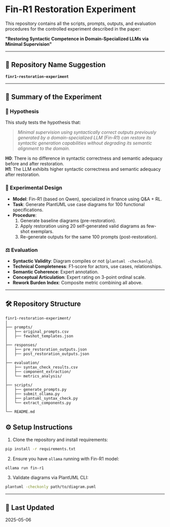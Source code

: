 # Fin-R1 Restoration Experiment

This repository contains all the scripts, prompts, outputs, and evaluation procedures for the controlled experiment described in the paper:

**"Restoring Syntactic Competence in Domain-Specialized LLMs via Minimal Supervision"**

---

## 📌 Repository Name Suggestion

**`finr1-restoration-experiment`**

---

## 🧪 Summary of the Experiment

### 🎯 Hypothesis

This study tests the hypothesis that:
> *Minimal supervision using syntactically correct outputs previously generated by a domain-specialized LLM (Fin-R1) can restore its syntactic generation capabilities without degrading its semantic alignment to the domain.*

**H0**: There is no difference in syntactic correctness and semantic adequacy before and after restoration.  
**H1**: The LLM exhibits higher syntactic correctness and semantic adequacy after restoration.

### 🔬 Experimental Design

- **Model**: Fin-R1 (based on Qwen), specialized in finance using Q&A + RL.
- **Task**: Generate PlantUML use case diagrams for 100 functional specifications.
- **Procedure**:
  1. Generate baseline diagrams (pre-restoration).
  2. Apply restoration using 20 self-generated valid diagrams as few-shot exemplars.
  3. Re-generate outputs for the same 100 prompts (post-restoration).

### ⚖️ Evaluation

- **Syntactic Validity**: Diagram compiles or not (`plantuml -checkonly`).
- **Technical Completeness**: F1-score for actors, use cases, relationships.
- **Semantic Coherence**: Expert annotation.
- **Conceptual Articulation**: Expert rating on 3-point ordinal scale.
- **Rework Burden Index**: Composite metric combining all above.

---

## 🛠️ Repository Structure

```
finr1-restoration-experiment/
│
├── prompts/
│   ├── original_prompts.csv
│   ├── fewshot_templates.json
│
├── responses/
│   ├── pre_restoration_outputs.json
│   ├── post_restoration_outputs.json
│
├── evaluation/
│   ├── syntax_check_results.csv
│   ├── component_extraction/
│   └── metrics_analysis/
│
├── scripts/
│   ├── generate_prompts.py
│   ├── submit_ollama.py
│   ├── plantuml_syntax_check.py
│   └── extract_components.py
│
└── README.md
```

## ⚙️ Setup Instructions

1. Clone the repository and install requirements:
```bash
pip install -r requirements.txt
```

2. Ensure you have `ollama` running with Fin-R1 model:
```bash
ollama run fin-r1
```

3. Validate diagrams via PlantUML CLI:
```bash
plantuml -checkonly path/to/diagram.puml
```

---

## 📅 Last Updated

2025-05-06
